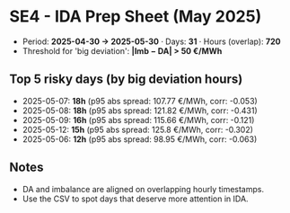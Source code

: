 # SE4 - IDA Prep Sheet (May 2025)

- Period: **2025-04-30 → 2025-05-30**  ·  Days: **31**  ·  Hours (overlap): **720**
- Threshold for 'big deviation': **|Imb − DA| > 50 €/MWh**

## Top 5 risky days (by big deviation hours)
- 2025-05-07: **18h**  (p95 abs spread: 107.77 €/MWh, corr: -0.053)
- 2025-05-08: **18h**  (p95 abs spread: 121.82 €/MWh, corr: -0.431)
- 2025-05-09: **16h**  (p95 abs spread: 115.66 €/MWh, corr: -0.121)
- 2025-05-12: **15h**  (p95 abs spread: 125.8 €/MWh, corr: -0.302)
- 2025-05-06: **12h**  (p95 abs spread: 98.95 €/MWh, corr: -0.063)

## Notes
- DA and imbalance are aligned on overlapping hourly timestamps.
- Use the CSV to spot days that deserve more attention in IDA.
